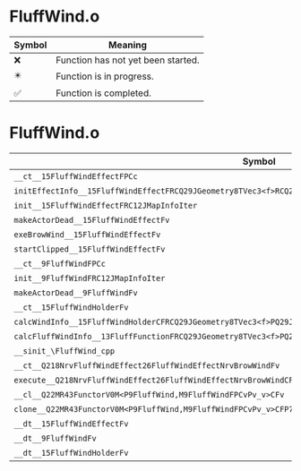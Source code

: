 # FluffWind.o
| Symbol | Meaning 
| ------------- | ------------- 
| :x: | Function has not yet been started. 
| :eight_pointed_black_star: | Function is in progress. 
| :white_check_mark: | Function is completed. 


# FluffWind.o
| Symbol | Decompiled? |
| ------------- | ------------- |
| `__ct__15FluffWindEffectFPCc` | :x: |
| `initEffectInfo__15FluffWindEffectFRCQ29JGeometry8TVec3<f>RCQ29JGeometry8TVec3<f>RCQ29JGeometry8TVec3<f>PCcf` | :x: |
| `init__15FluffWindEffectFRC12JMapInfoIter` | :x: |
| `makeActorDead__15FluffWindEffectFv` | :x: |
| `exeBrowWind__15FluffWindEffectFv` | :x: |
| `startClipped__15FluffWindEffectFv` | :x: |
| `__ct__9FluffWindFPCc` | :x: |
| `init__9FluffWindFRC12JMapInfoIter` | :x: |
| `makeActorDead__9FluffWindFv` | :x: |
| `__ct__15FluffWindHolderFv` | :x: |
| `calcWindInfo__15FluffWindHolderCFRCQ29JGeometry8TVec3<f>PQ29JGeometry8TVec3<f>Pf` | :x: |
| `calcFluffWindInfo__13FluffFunctionFRCQ29JGeometry8TVec3<f>PQ29JGeometry8TVec3<f>Pf` | :x: |
| `__sinit_\FluffWind_cpp` | :x: |
| `__ct__Q218NrvFluffWindEffect26FluffWindEffectNrvBrowWindFv` | :x: |
| `execute__Q218NrvFluffWindEffect26FluffWindEffectNrvBrowWindCFP5Spine` | :x: |
| `__cl__Q22MR43FunctorV0M<P9FluffWind,M9FluffWindFPCvPv_v>CFv` | :x: |
| `clone__Q22MR43FunctorV0M<P9FluffWind,M9FluffWindFPCvPv_v>CFP7JKRHeap` | :x: |
| `__dt__15FluffWindEffectFv` | :x: |
| `__dt__9FluffWindFv` | :x: |
| `__dt__15FluffWindHolderFv` | :x: |
